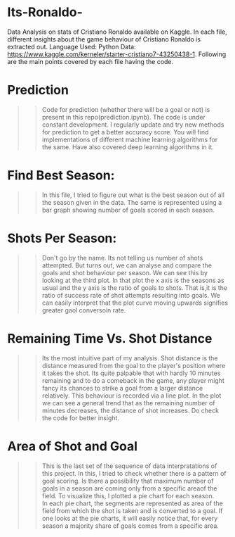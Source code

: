 # Its-Ronaldo-
Data Analysis on stats of Cristiano Ronaldo available on Kaggle.
In each file, different insights about the game behaviour of Cristiano Ronaldo is extracted out.
Language Used: Python
Data: https://www.kaggle.com/kerneler/starter-cristiano7-43250438-1. Following are the main points covered by each file having the code.

# Prediction
>>Code for prediction (whether there will be a goal or not) is present in this repo(prediction.ipynb). The code is under constant development. 
>>I regularly update and try new methods for prediction to get a better accuracy score. You will find implementations of different machine learning algorithms for the same. Have also covered deep learning algorithms in it.    

# Find Best Season:
>>In this file, I tried to figure out what is the best season out of all the season given in the data.
>>The same is represented using a bar graph showing number of goals scored in each season.

# Shots Per Season:
>>Don't go by the name. Its not telling us number of shots attempted. But turns out, we can analyse and compare the goals and shot behaviour per season.
>>We can see this by looking at the third plot.
>>In that plot the x axis is the seasons as usual and the y axis is the ratio of goals to shots. That is,it is the ratio of success rate of shot attempts resulting into goals. 
>>We can easily interpret that the plot curve moving upwards signifies greater gaol conversoin rate.

# Remaining Time Vs. Shot Distance
>>Its the most intuitive part of my analysis.
>>Shot distance is the distance measured from the goal to the player's position where it takes the shot.
>>Its quite palpable that with hardly 10 minutes remaining and to do a comeback in the game, any player might fancy its chances to strike a goal from a larger distance relatively.
>>This behaviour is recorded via a line plot.
>>In the plot we can see a general trend that as the remaining number of minutes decreases, the distance of shot increases.
>>Do check the code for better insight.

# Area of Shot and Goal
>>This is the last set of the sequence of data interpratations of this project.
>> In this, I tried to check whether there is a pattern of goal scoring. Is there a possibility that maximum number of goals in a season are coming only from a specific areaof the field.
>>To visualize this, I plotted a pie chart for each season.\
>>In each pie chart, the segments are represented as area of the field from which the shot is taken and is converted to a goal.
>>If one looks at the pie charts, it will easily notice that, for every season a majority share of goals comes from a specific area.
